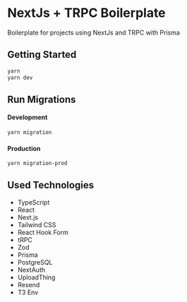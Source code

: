 # NextJs + TRPC Boilerplate

Boilerplate for projects using NextJs and TRPC with Prisma

## Getting Started

```bash
yarn
yarn dev
```

## Run Migrations

#### Development

```bash
yarn migration
```

#### Production

```bash
yarn migration-prod
```

## Used Technologies

- TypeScript
- React
- Next.js
- Tailwind CSS
- React Hook Form
- tRPC
- Zod
- Prisma
- PostgreSQL
- NextAuth
- UploadThing
- Resend
- T3 Env
